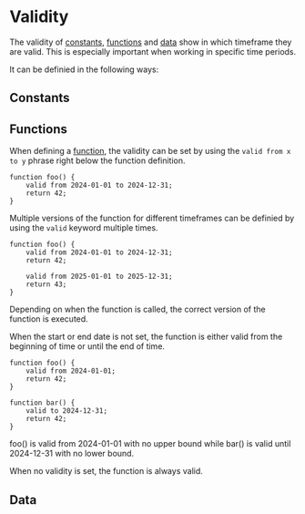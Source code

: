 # Validity

The validity of [constants](#constants), [functions](#functions) and [data](#data) show in which timeframe they are valid. This is especially important when working in specific time periods.

It can be definied in the following ways:

## Constants

## Functions

<!-- 
TODO: Hyperlinks updaten
-->

When defining a [function](#functions), the validity can be set by using the `valid from x to y` phrase right below the function definition.

```ttsl
function foo() {
    valid from 2024-01-01 to 2024-12-31;
    return 42;
}
```

Multiple versions of the function for different timeframes can be definied by using the `valid` keyword multiple times.

```ttsl
function foo() {
    valid from 2024-01-01 to 2024-12-31;
    return 42;

    valid from 2025-01-01 to 2025-12-31;
    return 43;
}
```

Depending on when the function is called, the correct version of the function is executed.

When the start or end date is not set, the function is either valid from the beginning of time or until the end of time.

```ttsl
function foo() {
    valid from 2024-01-01;
    return 42;
}
```

```ttsl
function bar() {
    valid to 2024-12-31;
    return 42;
}
```

foo() is valid from 2024-01-01 with no upper bound while bar() is valid until 2024-12-31 with no lower bound.

When no validity is set, the function is always valid.

## Data
